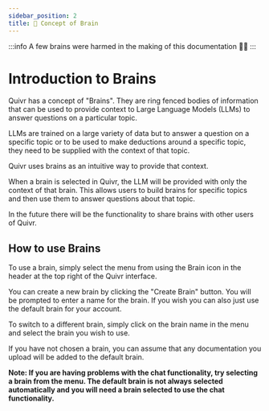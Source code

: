 ```yaml
---
sidebar_position: 2
title: 🧠 Concept of Brain
---
```


:::info
A few brains were harmed in the making of this documentation 🤯😏
:::

# Introduction to Brains

Quivr has a concept of "Brains". They are ring fenced bodies of information that can be used to provide context to Large Language Models (LLMs) to answer questions on a particular topic.

LLMs are trained on a large variety of data but to answer a question on a specific topic or to be used to make deductions around a specific topic, they need to be supplied with the context of that topic.

Quivr uses brains as an intuitive way to provide that context.

When a brain is selected in Quivr, the LLM will be provided with only the context of that brain. This allows users to build brains for specific topics and then use them to answer questions about that topic.

In the future there will be the functionality to share brains with other users of Quivr.

## How to use Brains

To use a brain, simply select the menu from using the Brain icon in the header at the top right of the Quivr interface.

You can create a new brain by clicking the "Create Brain" button. You will be prompted to enter a name for the brain. If you wish you can also just use the default brain for your account.

To switch to a different brain, simply click on the brain name in the menu and select the brain you wish to use.

If you have not chosen a brain, you can assume that any documentation you upload will be added to the default brain.

**Note: If you are having problems with the chat functionality, try selecting a brain from the menu. The default brain is not always selected automatically and you will need a brain selected to use the chat functionality.**


